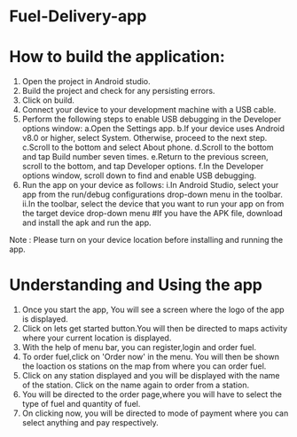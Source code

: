 # Fuel-Delivery-app

# How to build the application:
1. Open the project in Android studio.
2. Build the project and check for any persisting errors.
3. Click on build.
4. Connect your device to your development machine with a USB cable.
5. Perform the following steps to enable USB debugging in the Developer options window:
        a.Open the Settings app.
        b.If your device uses Android v8.0 or higher, select System. Otherwise, proceed to the next step. 
        c.Scroll to the bottom and select About phone.
        d.Scroll to the bottom and tap Build number seven times.
        e.Return to the previous screen, scroll to the bottom, and tap Developer options.
        f.In the Developer options window, scroll down to find and enable USB debugging.
6. Run the app on your device as follows: 
        i.In Android Studio, select your app from the run/debug configurations drop-down menu in the toolbar. 
        ii.In the toolbar, select the device that you want to run your app on from the target device drop-down menu
#If you have the APK file, download and install the apk and run the app.

Note : Please turn on your device location before installing and running the app.

# Understanding and Using the app
1. Once you start the app, You will see a screen where the logo of the app is displayed.
2. Click on lets get started button.You will then be directed to maps activity where your current location is displayed.
3. With the help of menu bar, you can register,login and order fuel.
4. To order fuel,click on 'Order now' in the menu. You will then be shown the loaction os stations on the map from where you can order fuel.
5. Click on any station displayed and you will be displayed with the name of the station. Click on the name again to order from a station.
6. You will be directed to the order page,where you will have to select the type of fuel and quantity of fuel.
7. On clicking now, you will be directed to mode of payment where you can select anything and pay respectively.

